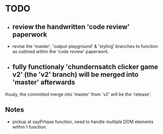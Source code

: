 # TODO

- ## review the handwritten 'code review' paperwork

- revise the 'master', 'output-playground' & 'styling' branches
to function as outlined within the 'code review' paperwork.

- ## fully functionaly 'chundernsatch clicker game v2' (the 'v2' branch) will be merged into 'master' afterwards

thusly, the committed merge into 'master' from 'v2' will be the 'release'.

## Notes

- pickup at sayPrhase function, need to handle multiple DOM elements within 1 function.
